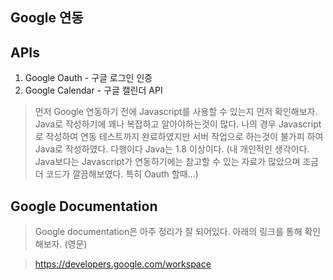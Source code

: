 ## Google 연동

## APIs
1. Google Oauth - 구글 로그인 인증
2. Google Calendar - 구글 캘린더 API

> 먼저 Google 연동하기 전에 Javascript를 사용할 수 있는지 먼저 확인해보자. Java로 작성하기에 꽤나 복잡하고 알아야하는것이 많다.
> 나의 경우 Javascript로 작성하여 연동 테스트까지 완료하였지만 서버 작업으로 하는것이 불가피 하여 Java로 작성하였다. 다행이다 Java는 1.8 이상이다.
> (내 개인적인 생각이다. Java보다는 Javascript가 연동하기에는 참고할 수 있는 자료가 많았으며 조금 더 코드가 깔끔해보였다. 특히 Oauth 할때...)

## Google Documentation
> Google documentation은 아주 정리가 잘 되어있다. 아래의 링크를 통해 확인해보자. (영문)


>https://developers.google.com/workspace 
